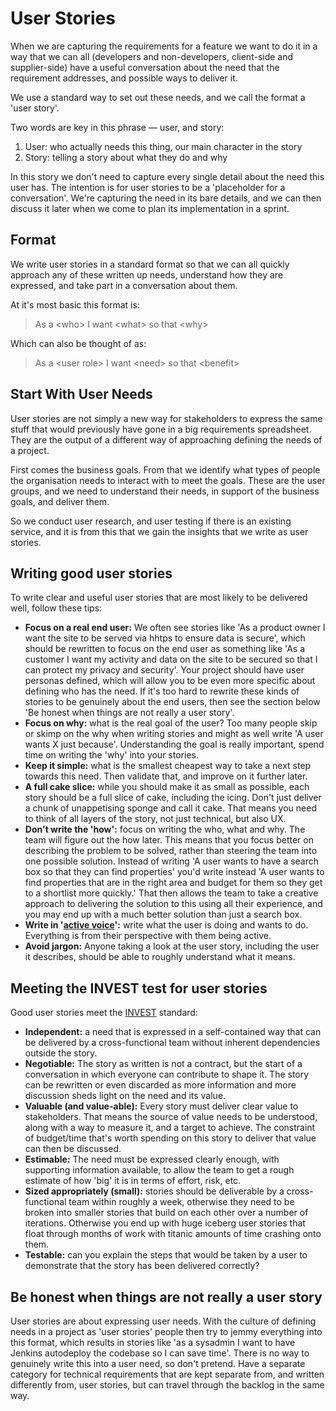 # User Stories

When we are capturing the requirements for a feature we want to do it in a way that we can all \(developers and non-developers, client-side and supplier-side\) have a useful conversation about the need that the requirement addresses, and possible ways to deliver it.

We use a standard way to set out these needs, and we call the format a 'user story'.

Two words are key in this phrase — user, and story:

1. User: who actually needs this thing, our main character in the story
2. Story: telling a story about what they do and why

In this story we don't need to capture every single detail about the need this user has. The intention is for user stories to be a 'placeholder for a conversation'. We're capturing the need in its bare details, and we can then discuss it later when we come to plan its implementation in a sprint.

## Format

We write user stories in a standard format so that we can all quickly approach any of these written up needs, understand how they are expressed, and take part in a conversation about them.

At it's most basic this format is:

> As a &lt;who&gt; I want &lt;what&gt; so that &lt;why&gt;

Which can also be thought of as:

> As a &lt;user role&gt; I want &lt;need&gt; so that &lt;benefit&gt;

## Start With User Needs

User stories are not simply a new way for stakeholders to express the same stuff that would previously have gone in a big requirements spreadsheet. They are the output of a different way of approaching defining the needs of a project.

First comes the business goals. From that we identify what types of people the organisation needs to interact with to meet the goals. These are the user groups, and we need to understand their needs, in support of the business goals, and deliver them.

So we conduct user research, and user testing if there is an existing service, and it is from this that we gain the insights that we write as user stories.

## Writing good user stories

To write clear and useful user stories that are most likely to be delivered well, follow these tips:

* **Focus on a real end user:** We often see stories like 'As a product owner I want the site to be served via hhtps to ensure data is secure', which should be rewritten to focus on the end user as something like 'As a customer I want my activity and data on the site to be secured so that I can protect my privacy and security'. Your project should have user personas defined, which will allow you to be even more specific about defining who has the need. If it's too hard to rewrite these kinds of stories to be genuinely about the end users, then see the section below 'Be honest when things are not really a user story'.
* **Focus on why:** what is the real goal of the user? Too many people skip or skimp on the why when writing stories and might as well write 'A user wants X just because'. Understanding the goal is really important, spend time on writing the 'why' into your stories.
* **Keep it simple:** what is the smallest cheapest way to take a next step towards this need. Then validate that, and improve on it further later.
* **A full cake slice:** while you should make it as small as possible, each story should be a full slice of cake, including the icing. Don't just deliver a chunk of unappetising sponge and call it cake. That means you need to think of all layers of the story, not just technical, but also UX.
* **Don't write the 'how':** focus on writing the who, what and why. The team will figure out the how later. This means that you focus better on describing the problem to be solved, rather than steering the team into one possible solution. Instead of writing 'A user wants to have a search box so that they can find properties' you'd write instead 'A user wants to find properties that are in the right area and budget for them so they get to a shortlist more quickly.' That then allows the team to take a creative approach to delivering the solution to this using all their experience, and you may end up with a much better solution than just a search box.
* **Write in '**[**active voice**](http://www.dailywritingtips.com/active-voice/)**':** write what the user is doing and wants to do. Everything is from their perspective with them being active.
* **Avoid jargon:** Anyone taking a look at the user story, including the user it describes, should be able to roughly understand what it means.

## Meeting the INVEST test for user stories

Good user stories meet the [INVEST](https://en.wikipedia.org/wiki/INVEST_%28mnemonic%29) standard:

* **Independent:** a need that is expressed in a self-contained way that can be delivered by a cross-functional team without inherent dependencies outside the story.
* **Negotiable:** The story as written is not a contract, but the start of a conversation in which everyone can contribute to shape it. The story can be rewritten or even discarded as more information and more discussion sheds light on the need and its value.
* **Valuable \(and value-able\):** Every story must deliver clear value to stakeholders. That means the source of value needs to be understood, along with a way to measure it, and a target to achieve. The constraint of budget/time that's worth spending on this story to deliver that value can then be discussed.
* **Estimable:** The need must be expressed clearly enough, with supporting information available, to allow the team to get a rough estimate of how 'big' it is in terms of effort, risk, etc. 
* **Sized appropriately \(small\):** stories should be deliverable by a cross-functional team within roughly a week, otherwise they need to be broken into smaller stories that build on each other over a number of iterations. Otherwise you end up with huge iceberg user stories that float through months of work with titanic amounts of time crashing onto them.
* **Testable:** can you explain the steps that would be taken by a user to demonstrate that the story has been delivered correctly?

## Be honest when things are not really a user story

User stories are about expressing user needs. With the culture of defining needs in a project as 'user stories' people then try to jemmy everything into this format, which results in stories like 'as a sysadmin I want to have Jenkins autodeploy the codebase so I can save time'. There is no way to genuinely write this into a user need, so don't pretend. Have a separate category for technical requirements that are kept separate from, and written differently from, user stories, but can travel through the backlog in the same way.

